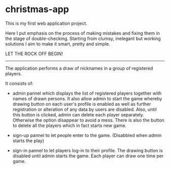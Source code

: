 # christmas-app

This is my first web application project.


Here I put emphasis on the process of making mistakes and fixing them in the stage of double-checking.
Starting from clumsy, inelegant but working solutions I aim to make it smart, pretty and simple. 

LET THE ROCK OFF BEGIN!

-----------------------------------------------------------------------------------
The application performs a draw of nicknames in a group of registered players.

It consists of:
- admin pannel which displays the list of registered players together with names of drawn persons. It also allow
admin to start the game whereby drawing button on each user's profile is enabled as well as further registration or alteration of any data by users are disabled. Also, until this button is clicked, admin can delete each player separately. Otherwise the option disappear to avoid a mess. There is also the button to delete all the players which in fact starts new game.

- sign-up pannel to let people enter to the game. (Disabbled when admin starts the play)
- sign-in pannel to let players log-in to their profile. The drawing button is disabled until
admin starts the game. Each player can draw one time per game.

